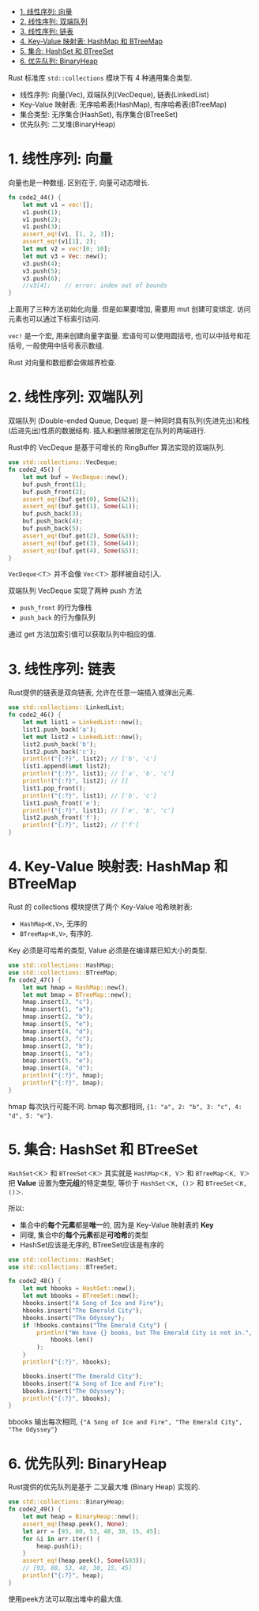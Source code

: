 
<!-- @import "[TOC]" {cmd="toc" depthFrom=1 depthTo=6 orderedList=false} -->

<!-- code_chunk_output -->

- [1. 线性序列: 向量](#1-线性序列-向量)
- [2. 线性序列: 双端队列](#2-线性序列-双端队列)
- [3. 线性序列: 链表](#3-线性序列-链表)
- [4. Key-Value 映射表: HashMap 和 BTreeMap](#4-key-value-映射表-hashmap-和-btreemap)
- [5. 集合: HashSet 和 BTreeSet](#5-集合-hashset-和-btreeset)
- [6. 优先队列: BinaryHeap](#6-优先队列-binaryheap)

<!-- /code_chunk_output -->

Rust 标准库 `std::collections` 模块下有 4 种通用集合类型.

* 线性序列: 向量(Vec), 双端队列(VecDeque), 链表(LinkedList)
* Key-Value 映射表: 无序哈希表(HashMap), 有序哈希表(BTreeMap)
* 集合类型: 无序集合(HashSet), 有序集合(BTreeSet)
* 优先队列: 二叉堆(BinaryHeap)

# 1. 线性序列: 向量

向量也是一种数组. 区别在于, 向量可动态增长.

```rust
fn code2_44() {
	let mut v1 = vec![];
	v1.push(1);
	v1.push(2);
	v1.push(3);
	assert_eq!(v1, [1, 2, 3]);
	assert_eq!(v1[1], 2);
	let mut v2 = vec![0; 10];
	let mut v3 = Vec::new();
	v3.push(4);
	v3.push(5);
	v3.push(6);
	//v3[4]; 	// error: index out of bounds
}
```

上面用了三种方法初始化向量. 但是如果要增加, 需要用 mut 创建可变绑定. 访问元素也可以通过下标索引访问.

`vec!` 是一个宏, 用来创建向量字面量. 宏语句可以使用圆括号, 也可以中括号和花括号, 一般使用中括号表示数组.

Rust 对向量和数组都会做越界检查.

# 2. 线性序列: 双端队列

双端队列 (Double-ended Queue, Deque) 是一种同时具有队列(先进先出)和栈(后进先出)性质的数据结构. 插入和删除被限定在队列的两端进行.

Rust中的 VecDeque 是基于可增长的 RingBuffer 算法实现的双端队列.

```rust
use std::collections::VecDeque;
fn code2_45() {
	let mut buf = VecDeque::new();
	buf.push_front(1);
	buf.push_front(2);
	assert_eq!(buf.get(0), Some(&2));
	assert_eq!(buf.get(1), Some(&1));
	buf.push_back(3);
	buf.push_back(4);
	buf.push_back(5);
	assert_eq!(buf.get(2), Some(&3));
	assert_eq!(buf.get(3), Some(&4));
	assert_eq!(buf.get(4), Some(&5));
}
```

`VecDeque＜T＞` 并不会像 `Vec＜T＞` 那样被自动引入.

双端队列 VecDeque 实现了两种 push 方法
* `push_front` 的行为像栈
* `push_back` 的行为像队列

通过 get 方法加索引值可以获取队列中相应的值.

# 3. 线性序列: 链表

Rust提供的链表是双向链表, 允许在任意一端插入或弹出元素.

```rust
use std::collections::LinkedList;
fn code2_46() {
	let mut list1 = LinkedList::new();
	list1.push_back('a');
	let mut list2 = LinkedList::new();
	list2.push_back('b');
	list2.push_back('c');
	println!("{:?}", list2); // ['b', 'c']
	list1.append(&mut list2);
	println!("{:?}", list1); // ['a', 'b', 'c']
	println!("{:?}", list2); // []
	list1.pop_front();
	println!("{:?}", list1); // ['b', 'c']
	list1.push_front('e');
	println!("{:?}", list1); // ['e', 'b', 'c']
	list2.push_front('f');
	println!("{:?}", list2); // ['f']
}
```

# 4. Key-Value 映射表: HashMap 和 BTreeMap

Rust 的 collections 模块提供了两个 Key-Value 哈希映射表:

* `HashMap<K,V>`, 无序的
* `BTreeMap<K,V>`, 有序的.

Key 必须是可哈希的类型, Value 必须是在编译期已知大小的类型.

```rust
use std::collections::HashMap;
use std::collections::BTreeMap;
fn code2_47() {
	let mut hmap = HashMap::new();
	let mut bmap = BTreeMap::new();
	hmap.insert(3, "c");
	hmap.insert(1, "a");
	hmap.insert(2, "b");
	hmap.insert(5, "e");
	hmap.insert(4, "d");
	bmap.insert(3, "c");
	bmap.insert(2, "b");
	bmap.insert(1, "a");
	bmap.insert(5, "e");
	bmap.insert(4, "d");
	println!("{:?}", hmap);
	println!("{:?}", bmap);
}
```

hmap 每次执行可能不同. bmap 每次都相同, `{1: "a", 2: "b", 3: "c", 4: "d", 5: "e"}`.

# 5. 集合: HashSet 和 BTreeSet

`HashSet＜K＞` 和 `BTreeSet＜K＞` 其实就是 `HashMap＜K, V＞` 和 `BTreeMap＜K, V＞` 把 **Value** 设置为**空元组**的特定类型, 等价于 `HashSet＜K, ()＞` 和 `BTreeSet＜K, ()＞`.

所以:

* 集合中的**每个元素**都是**唯一**的, 因为是 Key-Value 映射表的 **Key**
* 同理, 集合中的**每个元素**都是**可哈希**的类型
* HashSet应该是无序的, BTreeSet应该是有序的

```rust
use std::collections::HashSet;
use std::collections::BTreeSet;

fn code2_48() {
	let mut hbooks = HashSet::new();
	let mut bbooks = BTreeSet::new();
	hbooks.insert("A Song of Ice and Fire");
	hbooks.insert("The Emerald City");
	hbooks.insert("The Odyssey");
	if !hbooks.contains("The Emerald City") {
		println!("We have {} books, but The Emerald City is not in.",
			hbooks.len()
		);
	}
	println!("{:?}", hbooks);

	bbooks.insert("The Emerald City");
	bbooks.insert("A Song of Ice and Fire");
	bbooks.insert("The Odyssey");
	println!("{:?}", bbooks);
}
```

bbooks 输出每次相同, `{"A Song of Ice and Fire", "The Emerald City", "The Odyssey"}`

# 6. 优先队列: BinaryHeap

Rust提供的优先队列是基于 二叉最大堆 (Binary Heap) 实现的.

```rust
use std::collections::BinaryHeap;
fn code2_49() {
	let mut heap = BinaryHeap::new();
	assert_eq!(heap.peek(), None);
	let arr = [93, 80, 53, 48, 30, 15, 45];
	for &i in arr.iter() {
	    heap.push(i);
	}
	assert_eq!(heap.peek(), Some(&93));
	// [93, 80, 53, 48, 30, 15, 45]
	println!("{:?}", heap);
}
```

使用peek方法可以取出堆中的最大值.